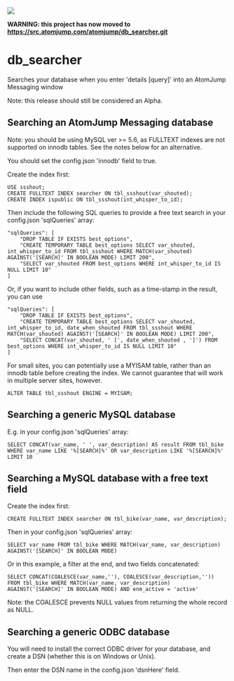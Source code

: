 <img src="https://atomjump.com/images/logo80.png">

__WARNING: this project has now moved to https://src.atomjump.com/atomjump/db_searcher.git__

# db_searcher
Searches your database when you enter 'details [query]' into an AtomJump Messaging window



Note: this release should still be considered an Alpha.



## Searching an AtomJump Messaging database

Note: you should be using MySQL ver >= 5.6, as FULLTEXT indexes are not supported on innodb tables. See the notes below for an alternative.

You should set the config.json 'innodb' field to true.

Create the index first:

```
USE ssshout;
CREATE FULLTEXT INDEX searcher ON tbl_ssshout(var_shouted);
CREATE INDEX ispublic ON tbl_ssshout(int_whisper_to_id);
```

Then include the following SQL queries to provide a free text search in your config.json 'sqlQueries' array:
```
"sqlQueries": [ 
	"DROP TABLE IF EXISTS best_options",
	"CREATE TEMPORARY TABLE best_options SELECT var_shouted, int_whisper_to_id FROM tbl_ssshout WHERE MATCH(var_shouted) AGAINST('[SEARCH]' IN BOOLEAN MODE) LIMIT 200",
	"SELECT var_shouted FROM best_options WHERE int_whisper_to_id IS NULL LIMIT 10"
]
```

Or, if you want to include other fields, such as a time-stamp in the result, you can use
```
"sqlQueries": [
	"DROP TABLE IF EXISTS best_options",
	"CREATE TEMPORARY TABLE best_options SELECT var_shouted, int_whisper_to_id, date_when_shouted FROM tbl_ssshout WHERE MATCH(var_shouted) AGAINST('[SEARCH]' IN BOOLEAN MODE) LIMIT 200",
	"SELECT CONCAT(var_shouted, ' [', date_when_shouted , ']') FROM best_options WHERE int_whisper_to_id IS NULL LIMIT 10"
]
```


For small sites, you can potentially use a MYISAM table, rather than an innodb table before creating the index. We cannot guarantee that will work in multiple server sites, however.
```
ALTER TABLE tbl_ssshout ENGINE = MYISAM;
```


## Searching a generic MySQL database

E.g. in your config.json 'sqlQueries' array:
```
SELECT CONCAT(var_name, ' ', var_description) AS result FROM tbl_bike WHERE var_name LIKE '%[SEARCH]%' OR var_description LIKE '%[SEARCH]%' LIMIT 10
```


## Searching a MySQL database with a free text field

Create the index first:

```
CREATE FULLTEXT INDEX searcher ON tbl_bike(var_name, var_description);
```

Then in your config.json 'sqlQueries' array:
```
SELECT var_name FROM tbl_bike WHERE MATCH(var_name, var_description) AGAINST('[SEARCH]' IN BOOLEAN MODE)
```

Or in this example, a filter at the end, and two fields concatenated:
```
SELECT CONCAT(COALESCE(var_name,''), COALESCE(var_description,'')) FROM tbl_bike WHERE MATCH(var_name, var_description) AGAINST('[SEARCH]' IN BOOLEAN MODE) AND enm_active = 'active'
```
Note: the COALESCE prevents NULL values from returning the whole record as NULL.



## Searching a generic ODBC database

You will need to install the correct ODBC driver for your database, and create a DSN (whether this is on Windows or Unix).

Then enter the DSN name in the config.json 'dsnHere' field.




